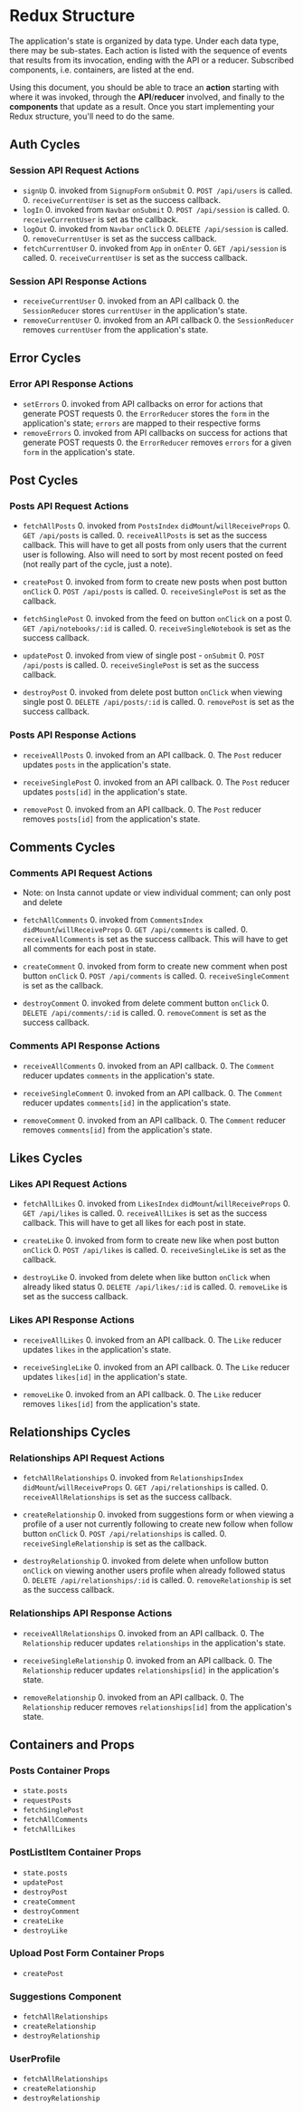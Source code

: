 # Redux Structure

The application's state is organized by data type. Under each data type, there
may be sub-states. Each action is listed with the sequence of events that
results from its invocation, ending with the API or a reducer. Subscribed
components, i.e. containers, are listed at the end.

Using this document, you should be able to trace an **action** starting with
where it was invoked, through the **API**/**reducer** involved, and finally to
the **components** that update as a result. Once you start implementing your
Redux structure, you'll need to do the same.

## Auth Cycles

### Session API Request Actions

* `signUp`
  0. invoked from `SignupForm` `onSubmit`
  0. `POST /api/users` is called.
  0. `receiveCurrentUser` is set as the success callback.
* `logIn`
  0. invoked from `Navbar` `onSubmit`
  0. `POST /api/session` is called.
  0. `receiveCurrentUser` is set as the callback.
* `logOut`
  0. invoked from `Navbar` `onClick`
  0. `DELETE /api/session` is called.
  0. `removeCurrentUser` is set as the success callback.
* `fetchCurrentUser`
  0. invoked from `App` in `onEnter`
  0. `GET /api/session` is called.
  0. `receiveCurrentUser` is set as the success callback.

### Session API Response Actions

* `receiveCurrentUser`
  0. invoked from an API callback
  0. the `SessionReducer` stores `currentUser` in the application's state.
* `removeCurrentUser`
  0. invoked from an API callback
  0. the `SessionReducer` removes `currentUser` from the application's state.

## Error Cycles

### Error API Response Actions
* `setErrors`
  0. invoked from API callbacks on error for actions that generate POST requests
  0. the `ErrorReducer` stores the `form` in the application's state; `errors` are mapped to their respective forms
* `removeErrors`
  0. invoked from API callbacks on success for actions that generate POST requests
  0. the `ErrorReducer` removes `errors` for a given `form` in the application's state.

## Post Cycles

### Posts API Request Actions

* `fetchAllPosts`
  0. invoked from `PostsIndex` `didMount`/`willReceiveProps`
  0. `GET /api/posts` is called.
  0. `receiveAllPosts` is set as the success callback. This will have to get all posts from only users that the current user is following. Also will need to sort by most recent posted on feed (not really part of the cycle, just a note).

* `createPost`
  0. invoked from form to create new posts when post button `onClick`
  0. `POST /api/posts` is called.
  0. `receiveSinglePost` is set as the callback.

* `fetchSinglePost`
  0. invoked from the feed on button `onClick` on a post
  0. `GET /api/notebooks/:id` is called.
  0. `receiveSingleNotebook` is set as the success callback.

* `updatePost`
  0. invoked from view of single post - `onSubmit`
  0. `POST /api/posts` is called.
  0. `receiveSinglePost` is set as the success callback.

* `destroyPost`
  0. invoked from delete post button `onClick` when viewing single post
  0. `DELETE /api/posts/:id` is called.
  0. `removePost` is set as the success callback.

### Posts API Response Actions

* `receiveAllPosts`
  0. invoked from an API callback.
  0. The `Post` reducer updates `posts` in the application's state.

* `receiveSinglePost`
  0. invoked from an API callback.
  0. The `Post` reducer updates `posts[id]` in the application's state.

* `removePost`
  0. invoked from an API callback.
  0. The `Post` reducer removes `posts[id]` from the application's state.

## Comments Cycles

### Comments API Request Actions

* Note: on Insta cannot update or view individual comment; can only post and delete

* `fetchAllComments`
  0. invoked from `CommentsIndex` `didMount`/`willReceiveProps`
  0. `GET /api/comments` is called.
  0. `receiveAllComments` is set as the success callback. This will have to get all comments for each post in state.

* `createComment`
  0. invoked from form to create new comment when post button `onClick`
  0. `POST /api/comments` is called.
  0. `receiveSingleComment` is set as the callback.

* `destroyComment`
  0. invoked from delete comment button `onClick`
  0. `DELETE /api/comments/:id` is called.
  0. `removeComment` is set as the success callback.

### Comments API Response Actions

* `receiveAllComments`
  0. invoked from an API callback.
  0. The `Comment` reducer updates `comments` in the application's state.

* `receiveSingleComment`
  0. invoked from an API callback.
  0. The `Comment` reducer updates `comments[id]` in the application's state.

* `removeComment`
  0. invoked from an API callback.
  0. The `Comment` reducer removes `comments[id]` from the application's state.

## Likes Cycles

### Likes API Request Actions

* `fetchAllLikes`
  0. invoked from `LikesIndex` `didMount`/`willReceiveProps`
  0. `GET /api/likes` is called.
  0. `receiveAllLikes` is set as the success callback. This will have to get all likes for each post in state.

* `createLike`
  0. invoked from form to create new like when post button `onClick`
  0. `POST /api/likes` is called.
  0. `receiveSingleLike` is set as the callback.

* `destroyLike`
  0. invoked from delete when like button `onClick` when already liked status
  0. `DELETE /api/likes/:id` is called.
  0. `removeLike` is set as the success callback.

### Likes API Response Actions

* `receiveAllLikes`
  0. invoked from an API callback.
  0. The `Like` reducer updates `likes` in the application's state.

* `receiveSingleLike`
  0. invoked from an API callback.
  0. The `Like` reducer updates `likes[id]` in the application's state.

* `removeLike`
  0. invoked from an API callback.
  0. The `Like` reducer removes `likes[id]` from the application's state.


## Relationships Cycles

### Relationships API Request Actions

* `fetchAllRelationships`
  0. invoked from `RelationshipsIndex` `didMount`/`willReceiveProps`
  0. `GET /api/relationships` is called.
  0. `receiveAllRelationships` is set as the success callback.

* `createRelationship`
  0. invoked from suggestions form or when viewing a profile of a user not currently following to create new follow when follow button `onClick`
  0. `POST /api/relationships` is called.
  0. `receiveSingleRelationship` is set as the callback.

* `destroyRelationship`
  0. invoked from delete when unfollow button `onClick` on viewing another users profile when already followed status
  0. `DELETE /api/relationships/:id` is called.
  0. `removeRelationship` is set as the success callback.

### Relationships API Response Actions

* `receiveAllRelationships`
  0. invoked from an API callback.
  0. The `Relationship` reducer updates `relationships` in the application's state.

* `receiveSingleRelationship`
  0. invoked from an API callback.
  0. The `Relationship` reducer updates `relationships[id]` in the application's state.

* `removeRelationship`
  0. invoked from an API callback.
  0. The `Relationship` reducer removes `relationships[id]` from the application's state.

## Containers and Props

### Posts Container Props
  * `state.posts`
  * `requestPosts`
  * `fetchSinglePost`
  * `fetchAllComments`
  * `fetchAllLikes`

### PostListItem Container Props
  * `state.posts`
  * `updatePost`
  * `destroyPost`
  * `createComment`
  * `destroyComment`
  * `createLike`
  * `destroyLike`

### Upload Post Form Container Props
  * `createPost`

### Suggestions Component
  * `fetchAllRelationships`
  * `createRelationship`
  * `destroyRelationship`

### UserProfile
  * `fetchAllRelationships`
  * `createRelationship`
  * `destroyRelationship`
